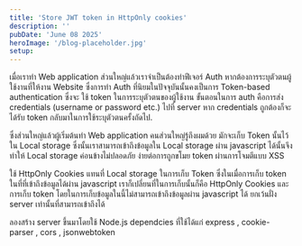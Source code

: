 ```yaml
---
title: 'Store JWT token in HttpOnly cookies'
description: ''
pubDate: 'June 08 2025'
heroImage: '/blog-placeholder.jpg'
setup:
---
```


เมื่อเราทำ Web application ส่วนใหญ่แล้วเราจำเป็นต้องทำฟีเจอร์ Auth หากต้องการระบุตัวตนผู้ใช้งานที่ให้งาน Website ซึ่งการทำ Auth ที่นิยมในปัจจุบันนั้นคงเป็นการ Token-based authentication ซึ่งจะ ใช้ token ในการระบุตัวตนของผู้ใช้งาน ขั้นตอนในการ auth คือการส่ง credentials (username or password etc.) ไปที่ server หาก credentials ถูกต้องก็จะได้รับ token กลับมาในการใช้ระบุตัวตนครั้งถัดไป.

ซึ่งส่วนใหญ่แล้วผู้เริ่มต้นทำ Web application คนส่วนใหญ่รู้ถึงผมด้วย มักจะเก็บ Token นั้นไว้ใน Local storage ซึ่งนั้นเราสามารถเข้าถึงข้อมูลใน Local storage ผ่าน javascript ได้นั้นจึงทำให้ Local storage  ค่อนข้างไม่ปลอดภัย ง่ายต่อการถูกขโมย token ผ่านการโจมตีแบบ XSS

ใช้ HttpOnly Cookies แทนที่ Local storage ในการเก็บ Token ซึ่งในเมื่อการเก็บ token ในที่ที่เข้าถึงข้อมูลได้ผ่าน javascript เราก็เปลี่ยนที่ในการเก็บนั้นก็คือ HttpOnly Cookies และการเก็บ token โดยในการเก็บข้อมูลในนี้ไม่สามารถเข้าถึงข้อมูลผ่าน javascript ได้ ยกเว้นฝั่ง server เท่านั้นที่สามารถเข้าถึงได้

ลองสร้าง server ขึ้นมาโดยใช้ Node.js dependcies ที่ใช้ได้แก่ express , cookie-parser , cors , jsonwebtoken
